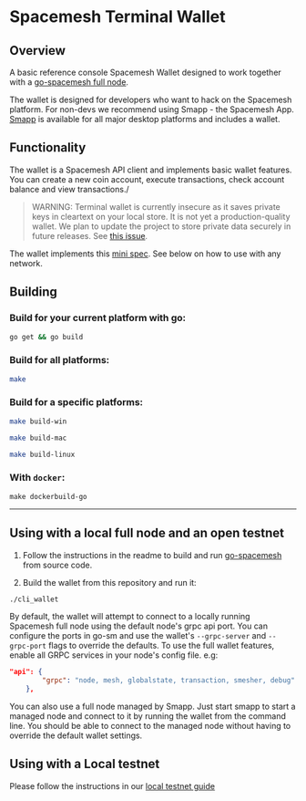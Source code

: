 # Spacemesh Terminal Wallet

## Overview
A basic reference console Spacemesh Wallet designed to work together with a [go-spacemesh full node](https://github.com/spacemeshos/go-spacemesh).

The wallet is designed for developers who want to hack on the Spacemesh platform. For non-devs we recommend using Smapp - the Spacemesh App. [Smapp](https://github.com/spacemeshos/smapp) is available for all major desktop platforms and includes a wallet.

## Functionality
The wallet is a Spacemesh API client and implements basic wallet features. You can create a new coin account, execute transactions, check account balance and view transactions./

> WARNING: Terminal wallet is currently insecure as it saves private keys in cleartext on your local store. It is not yet a production-quality wallet. We plan to update the project to store private data securely in future releases. See [this issue](https://github.com/spacemeshos/terminal-wallet/issues/16).

The wallet implements this [mini spec](https://github.com/spacemeshos/product/blob/master/cli_wallet_spec.md). See below on how to use with any network.

## Building

### Build for your current platform with go:

```bash
go get && go build
```

### Build for all platforms:
```bash
make
```

### Build for a specific platforms:
```bash
make build-win
```

```bash
make build-mac
```

```bash
make build-linux
```

### With `docker`:
```
make dockerbuild-go
```
---

## Using with a local full node and an open testnet

1. Follow the instructions in the readme to build and run [go-spacemesh](https://github.com/spacemeshos/go-spacemesh) from source code.

2. Build the wallet from this repository and run it:

```bash
./cli_wallet
```

By default, the wallet will attempt to connect to a locally running Spacemesh full node using the default node's grpc api port.
You can configure the ports in go-sm and use the wallet's `--grpc-server` and `--grpc-port` flags to override the defaults.
To use the full wallet features, enable all GRPC services in your node's config file. e.g:

```json
"api": {
        "grpc": "node, mesh, globalstate, transaction, smesher, debug"
    },
```

You can also use a full node managed by Smapp. Just start smapp to start a managed node and connect to it by running the wallet from the command line.
You should be able to connect to the managed node without having to override the default wallet settings.

## Using with a Local testnet
Please follow the instructions in our [local testnet guide](https://testnet.spacemesh.io/#/local)
